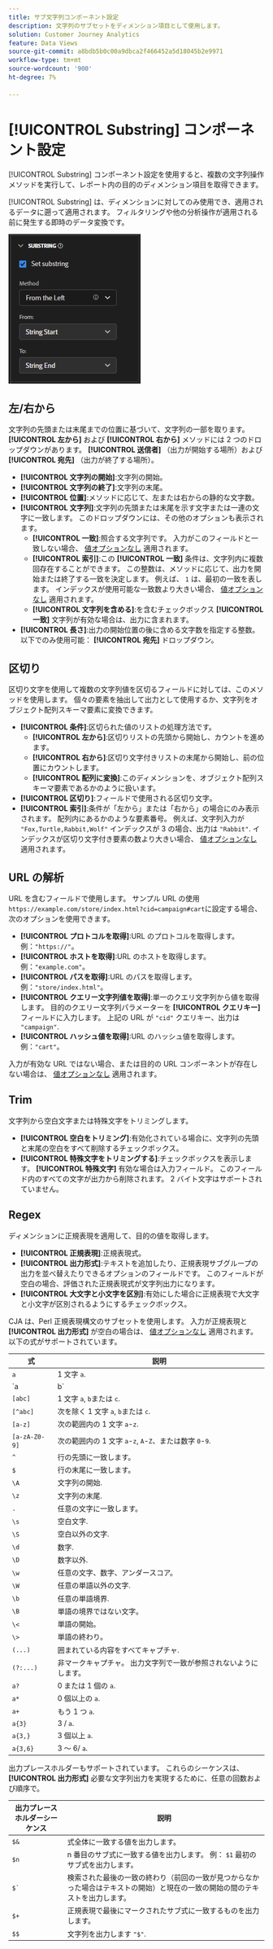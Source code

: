 ```yaml
---
title: サブ文字列コンポーネント設定
description: 文字列のサブセットをディメンション項目として使用します。
solution: Customer Journey Analytics
feature: Data Views
source-git-commit: a8bdb5b0c00a9dbca2f466452a5d18045b2e9971
workflow-type: tm+mt
source-wordcount: '900'
ht-degree: 7%

---
```


# [!UICONTROL Substring] コンポーネント設定

[!UICONTROL Substring] コンポーネント設定を使用すると、複数の文字列操作メソッドを実行して、レポート内の目的のディメンション項目を取得できます。

[!UICONTROL Substring] は、ディメンションに対してのみ使用でき、適用されるデータに遡って適用されます。 フィルタリングや他の分析操作が適用される前に発生する即時のデータ変換です。

![Substring 設定](../assets/substring-settings.png)

## 左/右から

文字列の先頭または末尾までの位置に基づいて、文字列の一部を取ります。 **[!UICONTROL 左から]** および **[!UICONTROL 右から]** メソッドには 2 つのドロップダウンがあります。 **[!UICONTROL 送信者]** （出力が開始する場所）および **[!UICONTROL 宛先]** （出力が終了する場所）。

* **[!UICONTROL 文字列の開始]**:文字列の開始。
* **[!UICONTROL 文字列の終了]**:文字列の末尾。
* **[!UICONTROL 位置]**:メソッドに応じて、左または右からの静的な文字数。
* **[!UICONTROL 文字列]**:文字列の先頭または末尾を示す文字または一連の文字に一致します。 このドロップダウンには、その他のオプションも表示されます。
   * **[!UICONTROL 一致]**:照合する文字列です。 入力がこのフィールドと一致しない場合、 [値オプションなし](no-value-options.md) 適用されます。
   * **[!UICONTROL 索引]**:この **[!UICONTROL 一致]** 条件は、文字列内に複数回存在することができます。 この整数は、メソッドに応じて、出力を開始または終了する一致を決定します。 例えば、 `1` は、最初の一致を表します。 インデックスが使用可能な一致数より大きい場合、 [値オプションなし](no-value-options.md) 適用されます。
   * **[!UICONTROL 文字列を含める]**:を含むチェックボックス **[!UICONTROL 一致]** 文字列が有効な場合は、出力に含まれます。
* **[!UICONTROL 長さ]**:出力の開始位置の後に含める文字数を指定する整数。 以下でのみ使用可能： **[!UICONTROL 宛先]** ドロップダウン。

## 区切り

区切り文字を使用して複数の文字列値を区切るフィールドに対しては、このメソッドを使用します。 個々の要素を抽出して出力として使用するか、文字列をオブジェクト配列スキーマ要素に変換できます。

* **[!UICONTROL 条件]**:区切られた値のリストの処理方法です。
   * **[!UICONTROL 左から]**:区切りリストの先頭から開始し、カウントを進めます。
   * **[!UICONTROL 右から]**:区切り文字付きリストの末尾から開始し、前の位置にカウントします。
   * **[!UICONTROL 配列に変換]**:このディメンションを、オブジェクト配列スキーマ要素であるかのように扱います。
* **[!UICONTROL 区切り]**:フィールドで使用される区切り文字。
* **[!UICONTROL 索引]**:条件が「左から」または「右から」の場合にのみ表示されます。 配列内にあるかのような要素番号。 例えば、文字列入力が `"Fox,Turtle,Rabbit,Wolf"` インデックスが 3 の場合、出力は `"Rabbit"`. インデックスが区切り文字付き要素の数より大きい場合、 [値オプションなし](no-value-options.md) 適用されます。

## URL の解析

URL を含むフィールドで使用します。 サンプル URL の使用 `https://example.com/store/index.html?cid=campaign#cart`に設定する場合、次のオプションを使用できます。

* **[!UICONTROL プロトコルを取得]**:URL のプロトコルを取得します。 例：`"https://"`。
* **[!UICONTROL ホストを取得]**:URL のホストを取得します。 例：`"example.com"`。
* **[!UICONTROL パスを取得]**:URL のパスを取得します。 例：`"store/index.html"`。
* **[!UICONTROL クエリー文字列値を取得]**:単一のクエリ文字列から値を取得します。 目的のクエリー文字列パラメーターを **[!UICONTROL クエリキー]** フィールドに入力します。 上記の URL が `"cid"` クエリキー、出力は `"campaign"`.
* **[!UICONTROL ハッシュ値を取得]**:URL のハッシュ値を取得します。 例：`"cart"`。

入力が有効な URL ではない場合、または目的の URL コンポーネントが存在しない場合は、 [値オプションなし](no-value-options.md) 適用されます。

## Trim

文字列から空白文字または特殊文字をトリミングします。

* **[!UICONTROL 空白をトリミング]**:有効化されている場合に、文字列の先頭と末尾の空白をすべて削除するチェックボックス。
* **[!UICONTROL 特殊文字をトリミングする]**:チェックボックスを表示します。 **[!UICONTROL 特殊文字]** 有効な場合は入力フィールド。 このフィールド内のすべての文字が出力から削除されます。 2 バイト文字はサポートされていません。

## Regex

ディメンションに正規表現を適用して、目的の値を取得します。

* **[!UICONTROL 正規表現]**:正規表現式。
* **[!UICONTROL 出力形式]**:テキストを追加したり、正規表現サブグループの出力を並べ替えたりできるオプションのフィールドです。 このフィールドが空白の場合、評価された正規表現式が文字列出力になります。
* **[!UICONTROL 大文字と小文字を区別]**:有効にした場合に正規表現で大文字と小文字が区別されるようにするチェックボックス。

CJA は、Perl 正規表現構文のサブセットを使用します。 入力が正規表現と **[!UICONTROL 出力形式]** が空白の場合は、 [値オプションなし](no-value-options.md) 適用されます。 以下の式がサポートされています。

| 式 | 説明 |
| --- | --- |
| `a` | 1 文字 `a`. |
| `a|b` | 1 文字 `a` または `b`. |
| `[abc]` | 1 文字 `a`, `b`または `c`. |
| `[^abc]` | 次を除く 1 文字 `a`, `b`または `c`. |
| `[a-z]` | 次の範囲内の 1 文字 `a`-`z`. |
| `[a-zA-Z0-9]` | 次の範囲内の 1 文字 `a`-`z`, `A`-`Z`、または数字 `0`-`9`. |
| `^` | 行の先頭に一致します。 |
| `$` | 行の末尾に一致します。 |
| `\A` | 文字列の開始. |
| `\z` | 文字列の末尾. |
| `.` | 任意の文字に一致します。 |
| `\s` | 空白文字. |
| `\S` | 空白以外の文字. |
| `\d` | 数字. |
| `\D` | 数字以外. |
| `\w` | 任意の文字、数字、アンダースコア。 |
| `\W` | 任意の単語以外の文字. |
| `\b` | 任意の単語境界. |
| `\B` | 単語の境界ではない文字。 |
| `\<` | 単語の開始。 |
| `\>` | 単語の終わり。 |
| `(...)` | 囲まれている内容をすべてキャプチャ. |
| `(?:...)` | 非マークキャプチャ。 出力文字列で一致が参照されないようにします。 |
| `a?` | 0 または 1 個の `a`. |
| `a*` | 0 個以上の `a`. |
| `a+` | もう 1 つ `a`. |
| `a{3}` | 3 / `a`. |
| `a{3,}` | 3 個以上 `a`. |
| `a{3,6}` | 3 ～ 6/ `a`. |

出力プレースホルダーもサポートされています。 これらのシーケンスは、 **[!UICONTROL 出力形式]** 必要な文字列出力を実現するために、任意の回数および順序で。

| 出力プレースホルダーシーケンス | 説明 |
| --- | --- |
| `$&` | 式全体に一致する値を出力します。 |
| `$n` | n 番目のサブ式に一致する値を出力します。 例： `$1` 最初のサブ式を出力します。 |
| ``$` `` | 検索された最後の一致の終わり（前回の一致が見つからなかった場合はテキストの開始）と現在の一致の開始の間のテキストを出力します。 |
| `$+` | 正規表現で最後にマークされたサブ式に一致するものを出力します。 |
| `$$` | 文字列を出力します `"$"`. |
